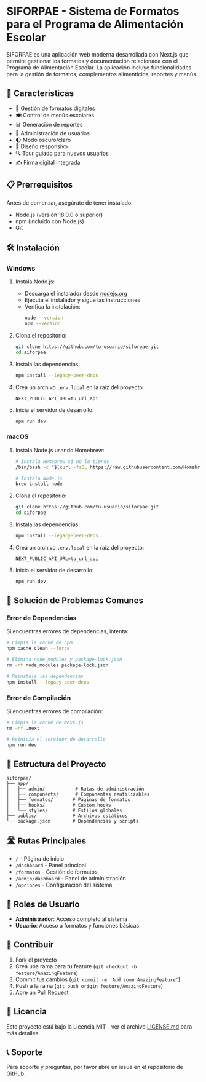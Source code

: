 # SIFORPAE - Sistema de Formatos para el Programa de Alimentación Escolar

SIFORPAE es una aplicación web moderna desarrollada con Next.js que permite gestionar los formatos y documentación relacionada con el Programa de Alimentación Escolar. La aplicación incluye funcionalidades para la gestión de formatos, complementos alimenticios, reportes y menús.

## 🚀 Características

- 📝 Gestión de formatos digitales
- 🍽️ Control de menús escolares
- 📊 Generación de reportes
- 👥 Administración de usuarios
- 🌓 Modo oscuro/claro
- 📱 Diseño responsivo
- 🔍 Tour guiado para nuevos usuarios
- ✍️ Firma digital integrada

## 📋 Prerrequisitos

Antes de comenzar, asegúrate de tener instalado:

- Node.js (versión 18.0.0 o superior)
- npm (incluido con Node.js)
- Git

## 🛠️ Instalación

### Windows

1. Instala Node.js:
   - Descarga el instalador desde [nodejs.org](https://nodejs.org)
   - Ejecuta el instalador y sigue las instrucciones
   - Verifica la instalación:
     ```bash
     node --version
     npm --version
     ```

2. Clona el repositorio:
   ```bash
   git clone https://github.com/tu-usuario/siforpae.git
   cd siforpae
   ```

3. Instala las dependencias:
   ```bash
   npm install --legacy-peer-deps
   ```

4. Crea un archivo `.env.local` en la raíz del proyecto:
   ```env
   NEXT_PUBLIC_API_URL=tu_url_api
   ```

5. Inicia el servidor de desarrollo:
   ```bash
   npm run dev
   ```

### macOS

1. Instala Node.js usando Homebrew:
   ```bash
   # Instala Homebrew si no lo tienes
   /bin/bash -c "$(curl -fsSL https://raw.githubusercontent.com/Homebrew/install/HEAD/install.sh)"
   
   # Instala Node.js
   brew install node
   ```

2. Clona el repositorio:
   ```bash
   git clone https://github.com/tu-usuario/siforpae.git
   cd siforpae
   ```

3. Instala las dependencias:
   ```bash
   npm install --legacy-peer-deps
   ```

4. Crea un archivo `.env.local` en la raíz del proyecto:
   ```env
   NEXT_PUBLIC_API_URL=tu_url_api
   ```

5. Inicia el servidor de desarrollo:
   ```bash
   npm run dev
   ```

## 🔧 Solución de Problemas Comunes

### Error de Dependencias

Si encuentras errores de dependencias, intenta:

```bash
# Limpia la caché de npm
npm cache clean --force

# Elimina node_modules y package-lock.json
rm -rf node_modules package-lock.json

# Reinstala las dependencias
npm install --legacy-peer-deps
```

### Error de Compilación

Si encuentras errores de compilación:

```bash
# Limpia la caché de Next.js
rm -rf .next

# Reinicia el servidor de desarrollo
npm run dev
```

## 📁 Estructura del Proyecto

```
siforpae/
├── app/
│   ├── admin/           # Rutas de administración
│   ├── components/      # Componentes reutilizables
│   ├── formatos/       # Páginas de formatos
│   ├── hooks/          # Custom hooks
│   └── styles/         # Estilos globales
├── public/             # Archivos estáticos
└── package.json        # Dependencias y scripts
```

## 🛣️ Rutas Principales

- `/` - Página de inicio
- `/dashboard` - Panel principal
- `/formatos` - Gestión de formatos
- `/admin/dashboard` - Panel de administración
- `/opciones` - Configuración del sistema

## 🔐 Roles de Usuario

- **Administrador**: Acceso completo al sistema
- **Usuario**: Acceso a formatos y funciones básicas

## 🤝 Contribuir

1. Fork el proyecto
2. Crea una rama para tu feature (`git checkout -b feature/AmazingFeature`)
3. Commit tus cambios (`git commit -m 'Add some AmazingFeature'`)
4. Push a la rama (`git push origin feature/AmazingFeature`)
5. Abre un Pull Request

## 📄 Licencia

Este proyecto está bajo la Licencia MIT - ver el archivo [LICENSE.md](LICENSE.md) para más detalles.

## 📞 Soporte

Para soporte y preguntas, por favor abre un issue en el repositorio de GitHub. 